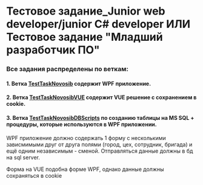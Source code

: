 <h1 align="left">Тестовое задание_Junior web developer/junior С# developer ИЛИ Тестовое задание "Младший разработчик ПО"</h1>

<h3>Все задания распределены по веткам:</h3>
<h4>1. Ветка <a href="https://github.com/Tosha-84/TestTaskNovosib/tree/TestTaskNovosib">TestTaskNovosib</a> содержит WPF приложение.</h4>
<h4>2. Ветка <a href="https://github.com/Tosha-84/TestTaskNovosib/tree/TestTaskNovosibVue">TestTaskNovosibVUE</a> содержит VUE решение с сохранением в cookie.</h4>
<h4>3. Ветка <a href="https://github.com/Tosha-84/TestTaskNovosib/tree/TestTaskNovosibDBScripts">TestTaskNovosibDBScripts</a> по созданию таблицы на MS SQL + процедуры, которые используются в WPF приложении.</h4>

<p>WPF приложение должно содержать 1 форму с несколькими зависмимыми друг от друга полями (город, цех, сотрудник, бригада) и ещё одним независимым - сменой. Отправляться данные должны в бд на sql server.</p>
<p>Форма на VUE подобна форме WPF, однако данные должны сохраняться в cookie</p>
